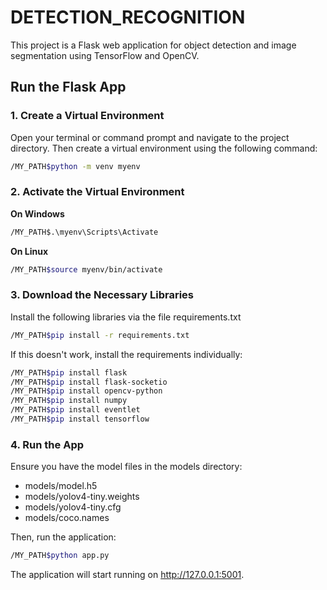 ﻿# DETECTION_RECOGNITION

This project is a Flask web application for object detection and image segmentation using TensorFlow and OpenCV.

## Run the Flask App

### 1. Create a Virtual Environment

Open your terminal or command prompt and navigate to the project directory. Then create a virtual environment using the following command:

```bash
/MY_PATH$python -m venv myenv
```

### 2. Activate the Virtual Environment

**On Windows**

```bash
/MY_PATH$.\myenv\Scripts\Activate
```

**On Linux**

```bash
/MY_PATH$source myenv/bin/activate
```

### 3. Download the Necessary Libraries
Install the following libraries via the file requirements.txt

```bash
/MY_PATH$pip install -r requirements.txt
```

If this doesn't work, install the requirements individually:

```bash
/MY_PATH$pip install flask
/MY_PATH$pip install flask-socketio
/MY_PATH$pip install opencv-python
/MY_PATH$pip install numpy
/MY_PATH$pip install eventlet
/MY_PATH$pip install tensorflow
```

### 4. Run the App

Ensure you have the model files in the models directory:

- models/model.h5
- models/yolov4-tiny.weights
- models/yolov4-tiny.cfg
- models/coco.names

Then, run the application:

```bash
/MY_PATH$python app.py
```

The application will start running on http://127.0.0.1:5001.

